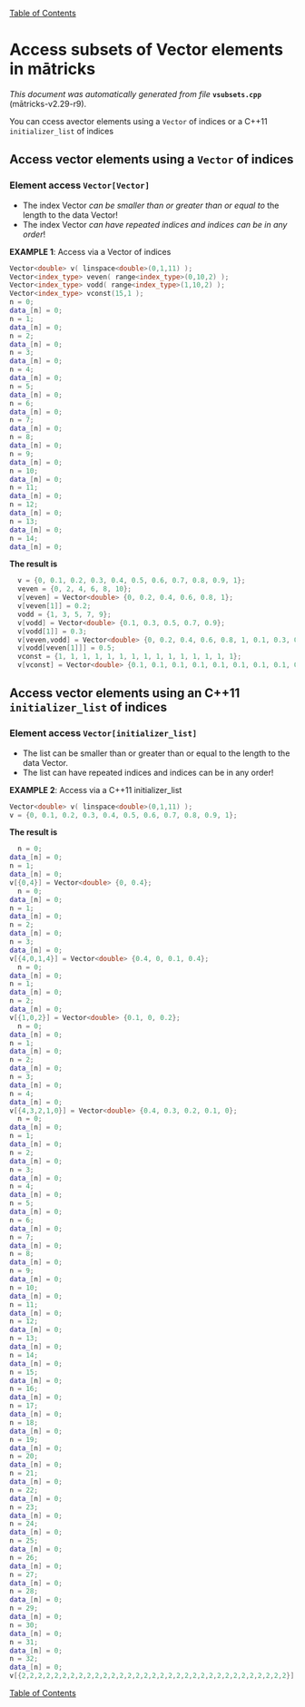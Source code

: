 
[Table of Contents](README.md)


# Access subsets of Vector elements in mātricks
_This document was automatically generated from file_ **`vsubsets.cpp`** (mātricks-v2.29-r9).

You can ccess avector elements using a `Vector` of indices or a C++11 `initializer_list` of indices
## Access vector elements using a `Vector` of indices
### Element access `Vector[Vector]`

* The index Vector _can be smaller than or greater than or equal to_ the length to the data Vector!
* The index Vector _can have repeated indices and indices can be in any order_!


**EXAMPLE 1**: Access via a Vector of indices
```C++
Vector<double> v( linspace<double>(0,1,11) );
Vector<index_type> veven( range<index_type>(0,10,2) );
Vector<index_type> vodd( range<index_type>(1,10,2) );
Vector<index_type> vconst(15,1 );
n = 0; 
data_[n] = 0; 
n = 1; 
data_[n] = 0; 
n = 2; 
data_[n] = 0; 
n = 3; 
data_[n] = 0; 
n = 4; 
data_[n] = 0; 
n = 5; 
data_[n] = 0; 
n = 6; 
data_[n] = 0; 
n = 7; 
data_[n] = 0; 
n = 8; 
data_[n] = 0; 
n = 9; 
data_[n] = 0; 
n = 10; 
data_[n] = 0; 
n = 11; 
data_[n] = 0; 
n = 12; 
data_[n] = 0; 
n = 13; 
data_[n] = 0; 
n = 14; 
data_[n] = 0; 
```

**The result is**
```C++
  v = {0, 0.1, 0.2, 0.3, 0.4, 0.5, 0.6, 0.7, 0.8, 0.9, 1}; 
  veven = {0, 2, 4, 6, 8, 10}; 
  v[veven] = Vector<double> {0, 0.2, 0.4, 0.6, 0.8, 1}; 
  v[veven[1]] = 0.2; 
  vodd = {1, 3, 5, 7, 9}; 
  v[vodd] = Vector<double> {0.1, 0.3, 0.5, 0.7, 0.9}; 
  v[vodd[1]] = 0.3; 
  v[veven,vodd] = Vector<double> {0, 0.2, 0.4, 0.6, 0.8, 1, 0.1, 0.3, 0.5, 0.7, 0.9}; 
  v[vodd[veven[1]]] = 0.5; 
  vconst = {1, 1, 1, 1, 1, 1, 1, 1, 1, 1, 1, 1, 1, 1, 1}; 
  v[vconst] = Vector<double> {0.1, 0.1, 0.1, 0.1, 0.1, 0.1, 0.1, 0.1, 0.1, 0.1, 0.1, 0.1, 0.1, 0.1, 0.1}; 
```

## Access vector elements using an C++11 `initializer_list` of indices
### Element access `Vector[initializer_list]`

* The list can be smaller than or greater than or equal to the length to the data Vector.
* The list can have repeated indices and indices can be in any order!


**EXAMPLE 2**: Access via a C++11 initializer_list
```C++
Vector<double> v( linspace<double>(0,1,11) );
v = {0, 0.1, 0.2, 0.3, 0.4, 0.5, 0.6, 0.7, 0.8, 0.9, 1}; 
```

**The result is**
```C++
  n = 0; 
data_[n] = 0; 
n = 1; 
data_[n] = 0; 
v[{0,4}] = Vector<double> {0, 0.4}; 
  n = 0; 
data_[n] = 0; 
n = 1; 
data_[n] = 0; 
n = 2; 
data_[n] = 0; 
n = 3; 
data_[n] = 0; 
v[{4,0,1,4}] = Vector<double> {0.4, 0, 0.1, 0.4}; 
  n = 0; 
data_[n] = 0; 
n = 1; 
data_[n] = 0; 
n = 2; 
data_[n] = 0; 
v[{1,0,2}] = Vector<double> {0.1, 0, 0.2}; 
  n = 0; 
data_[n] = 0; 
n = 1; 
data_[n] = 0; 
n = 2; 
data_[n] = 0; 
n = 3; 
data_[n] = 0; 
n = 4; 
data_[n] = 0; 
v[{4,3,2,1,0}] = Vector<double> {0.4, 0.3, 0.2, 0.1, 0}; 
  n = 0; 
data_[n] = 0; 
n = 1; 
data_[n] = 0; 
n = 2; 
data_[n] = 0; 
n = 3; 
data_[n] = 0; 
n = 4; 
data_[n] = 0; 
n = 5; 
data_[n] = 0; 
n = 6; 
data_[n] = 0; 
n = 7; 
data_[n] = 0; 
n = 8; 
data_[n] = 0; 
n = 9; 
data_[n] = 0; 
n = 10; 
data_[n] = 0; 
n = 11; 
data_[n] = 0; 
n = 12; 
data_[n] = 0; 
n = 13; 
data_[n] = 0; 
n = 14; 
data_[n] = 0; 
n = 15; 
data_[n] = 0; 
n = 16; 
data_[n] = 0; 
n = 17; 
data_[n] = 0; 
n = 18; 
data_[n] = 0; 
n = 19; 
data_[n] = 0; 
n = 20; 
data_[n] = 0; 
n = 21; 
data_[n] = 0; 
n = 22; 
data_[n] = 0; 
n = 23; 
data_[n] = 0; 
n = 24; 
data_[n] = 0; 
n = 25; 
data_[n] = 0; 
n = 26; 
data_[n] = 0; 
n = 27; 
data_[n] = 0; 
n = 28; 
data_[n] = 0; 
n = 29; 
data_[n] = 0; 
n = 30; 
data_[n] = 0; 
n = 31; 
data_[n] = 0; 
n = 32; 
data_[n] = 0; 
v[{2,2,2,2,2,2,2,2,2,2,2,2,2,2,2,2,2,2,2,2,2,2,2,2,2,2,2,2,2,2,2,2,2}] = Vector<double> {0.2, 0.2, 0.2, 0.2, 0.2, 0.2, 0.2, 0.2, 0.2, 0.2, 0.2, 0.2, 0.2, 0.2, 0.2, 0.2, 0.2, 0.2, 0.2, 0.2, 0.2, 0.2, 0.2, 0.2, 0.2, 0.2, 0.2, 0.2, 0.2, 0.2, 0.2, 0.2, 0.2}; 
```


[Table of Contents](README.md)
